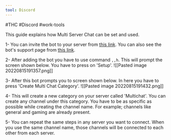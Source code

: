 ```yaml
---
tool: Discord
---
```

#THC #Discord #work-tools 

This guide explains how Multi Server Chat can be set and used.

1- You can invite the bot to your server from [this link](https://discord.com/api/oauth2/authorize?client_id=968959239219466300&permissions=141197569265&scope=bot). You can also see the bot's support page from [this link](https://discord.gg/xeHB53VYda).

2- After adding the bot you have to use command ``,,h``. This will prompt the screen shown below. You have to press on 'Setup'.
![[Pasted image 20220815191357.png]]

3- After this bot prompts you to screen shown below. In here you have to press 'Create Multi Chat Category'.
![[Pasted image 20220815191432.png]]

4- This will create a new category on your server called 'Multichat'. You can create any channel under this category. You have to be as specific as possible while creating the channel name. For example; channels like general and gaming are already present.

5- You can repeat the same steps in any server you want to connect. When you use the same channel name, those channels will be connected to each other from each server.
